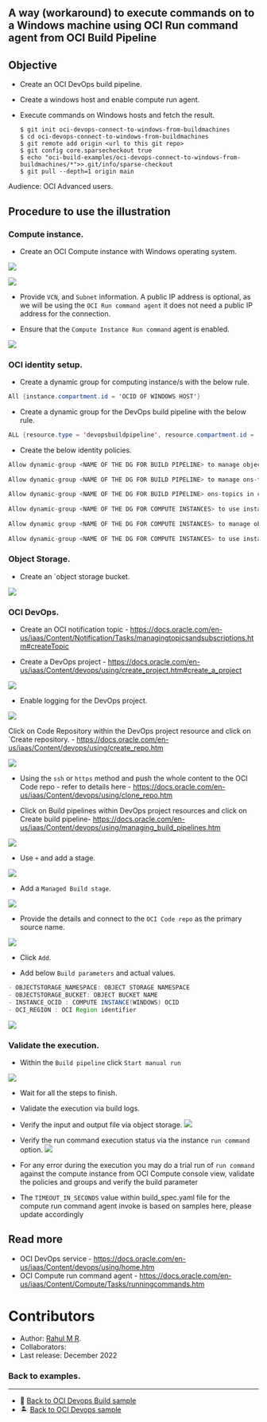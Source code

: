 A way (workaround) to execute commands on to a Windows machine using OCI Run command agent from OCI Build Pipeline
------



Objective
---
- Create an OCI DevOps build pipeline.
- Create a windows host and enable compute run agent.
- Execute commands on Windows hosts and fetch the result.

   ```
   $ git init oci-devops-connect-to-windows-from-buildmachines
   $ cd oci-devops-connect-to-windows-from-buildmachines
   $ git remote add origin <url to this git repo>
   $ git config core.sparsecheckout true
   $ echo "oci-build-examples/oci-devops-connect-to-windows-from-buildmachines/*">>.git/info/sparse-checkout
   $ git pull --depth=1 origin main

   ```

Audience: OCI Advanced users.

Procedure to use the illustration
-------

### Compute instance.

- Create an OCI Compute instance with Windows operating system.

![](images/oci-compute-instance-1.png)

![](images/oci-compute-instance-2.png)

- Provide `VCN`, and `Subnet` information. A public IP address is optional, as we will be using the `OCI Run command agent` it does not need a public IP address for the connection.

- Ensure that the `Compute Instance Run command` agent is enabled.

![](images/oci-compute-agent.png)

### OCI identity setup.

- Create a dynamic group for computing instance/s with the below rule.
```java
All {instance.compartment.id = 'OCID OF WINDOWS HOST'}
```
- Create a dynamic group for the DevOps build pipeline with the below rule.

```java
ALL {resource.type = 'devopsbuildpipeline', resource.compartment.id = 'OCID OF OCI COMPARTMENT'}
```

- Create the below identity policies.
```java
Allow dynamic-group <NAME OF THE DG FOR BUILD PIPELINE> to manage objects in compartment <NAME OF THE COMPARTMENT>
        
Allow dynamic-group <NAME OF THE DG FOR BUILD PIPELINE> to manage ons-topics in compartment <NAME OF THE COMPARTMENT>
        
Allow dynamic-group <NAME OF THE DG FOR BUILD PIPELINE> ons-topics in compartment <NAME OF THE COMPARTMENT>
        
Allow dynamic-group <NAME OF THE DG FOR COMPUTE INSTANCES> to use instance-agent-command-execution-family in compartment <NAME OF THE COMPARTMENT>
        
Allow dynamic group <NAME OF THE DG FOR COMPUTE INSTANCES> to manage objects in compartment <NAME OF THE COMPARTMENT>
        
Allow dynamic-group <NAME OF THE DG FOR COMPUTE INSTANCES> to use instance-agent-command-execution-family in compartment <NAME OF THE COMPARTMENT>

```

### Object Storage.

- Create an `object storage bucket.

![](images/oci-object-bucket.png)


### OCI DevOps.
- Create an OCI notification topic - https://docs.oracle.com/en-us/iaas/Content/Notification/Tasks/managingtopicsandsubscriptions.htm#createTopic

- Create a DevOps project - https://docs.oracle.com/en-us/iaas/Content/devops/using/create_project.htm#create_a_project

![](images/oci-devops-project.png)

- Enable logging for the DevOps project.

![](images/oci-devops-logs.png)

Click on Code Repository within the DevOps project resource and click on `Create repository. - https://docs.oracle.com/en-us/iaas/Content/devops/using/create_repo.htm

![](images/oci-code-repo.png)

- Using the `ssh` or `https` method and push the whole content to the OCI Code repo - refer to details here - https://docs.oracle.com/en-us/iaas/Content/devops/using/clone_repo.htm

- Click on Build pipelines within DevOps project resources and click on Create build pipeline- https://docs.oracle.com/en-us/iaas/Content/devops/using/managing_build_pipelines.htm

![](images/oci-buildpipeline.png)

- Use `+` and add a stage.

![](images/oci-add-stage.png)

- Add a `Managed Build stage`.

![](images/oci-managed-build-stage.png)

- Provide the details and connect to the `OCI Code repo` as the primary source name.

![](images/oci-devops-add-source.png)

- Click `Add`.

- Add below `Build parameters` and actual values.

```java
- OBJECTSTORAGE_NAMESPACE: OBJECT STORAGE NAMESPACE
- OBJECTSTORAGE_BUCKET: OBJECT BUCKET NAME
- INSTANCE_OCID : COMPUTE INSTANCE(WINDOWS) OCID
- OCI_REGION : OCI Region identifier
```

![](images/oci-build-params.png)


### Validate the execution.

- Within the `Build pipeline` click `Start manual run`

![](images/oci-build-start.png)

- Wait for all the steps to finish.

- Validate the execution via build logs.
- Verify the input and output file via object storage.
  ![](images/oci-bucket-objects.png)
- Verify the run command execution status via the instance `run command` option.
  ![](images/oci-run-commands.png)
- For any error during the execution you may do a trial run of `run command` against the compute instance from OCI Compute console view, validate the policies and groups and verify the build parameter
- The `TIMEOUT_IN_SECONDS` value within build_spec.yaml file for the compute run command agent invoke is  based on samples here, please update accordingly


Read more
---

- OCI DevOps service - https://docs.oracle.com/en-us/iaas/Content/devops/using/home.htm
- OCI Compute run command agent - https://docs.oracle.com/en-us/iaas/Content/Compute/Tasks/runningcommands.htm

Contributors
===========

- Author: [Rahul M R](https://github.com/RahulMR42).
- Collaborators:
- Last release: December 2022

### Back to examples.
----

- 🍿 [Back to OCI Devops Build sample](./../README.md)
- 🏝️ [Back to OCI Devops sample](./../../README.md)

